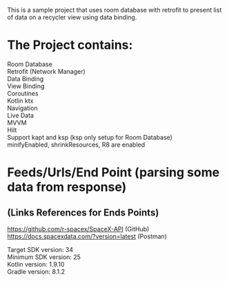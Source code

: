 This is a sample project that uses room database with retrofit to present list of data on a recycler view using data binding. <br />

# The Project contains:
Room Database <br />
Retrofit (Network Manager) <br />
Data Binding <br />
View Binding <br />
Coroutines <br />
Kotlin ktx <br />
Navigation <br />
Live Data <br />
MVVM <br />
Hilt <br />
Support kapt and ksp (ksp only setup for Room Database) <br />
minifyEnabled, shrinkResources, R8 are enabled <br />

# Feeds/Urls/End Point (parsing some data from response)
## (Links References for Ends Points)
https://github.com/r-spacex/SpaceX-API (GitHub) <br />
https://docs.spacexdata.com/?version=latest (Postman) <br />

Target SDK version: 34 <br />
Minimum SDK version: 25 <br />
Kotlin version: 1.9.10 <br />
Gradle version: 8.1.2 <br />